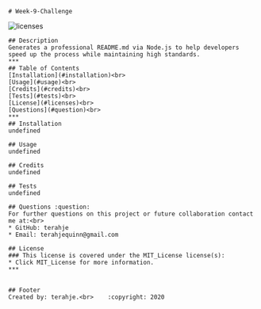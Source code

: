 
    # Week-9-Challenge

   ![licenses](https://img.shields.io/badge/License-MIT_License-blue.svg)

    ## Description
    Generates a professional README.md via Node.js to help developers speed up the process while maintaining high standards.
    ***
    ## Table of Contents
    [Installation](#installation)<br>
    [Usage](#usage)<br>
    [Credits](#credits)<br>
    [Tests](#tests)<br>
    [License](#licenses)<br>
    [Questions](#question)<br>
    ***
    ## Installation
    undefined

    ## Usage
    undefined

    ## Credits
    undefined

    ## Tests
    undefined

    ## Questions :question:
    For further questions on this project or future collaboration contact me at:<br>
    * GitHub: terahje
    * Email: terahjequinn@gmail.com

    ## License
    ### This license is covered under the MIT_License license(s):
    * Click MIT_License for more information.
    ***


    ## Footer
    Created by: terahje.<br>    :copyright: 2020
    